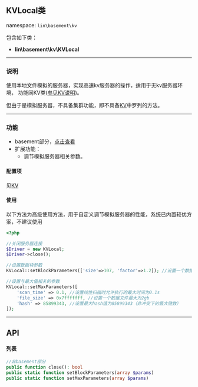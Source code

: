 KVLocal类
----
namespace: `lin\basement\kv`

包含如下类：

* **lin\basement\kv\KVLocal**


---

### 说明

使用本地文件模拟的服务器，实现高速kv服务器的操作，适用于无kv服务器环境，
功能同KV类([参见KV说明](KV.md))。

但由于是模拟服务器，不具备集群功能，即不具备[KV](KV.md)中罗列的方法。


---

### 功能

* basement部分，[点击查看](https://github.com/linlanye/basement)
* 扩展功能：
	* 调节模拟服务器相关参数。



#### 配置项

见[KV](KV.md)

#### 使用

以下方法为高级使用方法，用于自定义调节模拟服务器的性能，系统已内置较优方案，不建议使用
~~~php
<?php

//关闭服务器连接
$Driver = new KVLocal;
$Driver->close();

//设置数据块参数
KVLocal::setBlockParameters(['size'=>107, 'factor'=>1.2]); //设置一个数据槽位大小为107个字节，块增长因子为1.2

//设置与最大值相关的参数
KVLocal::setMaxParameters([
	'scan_time' => 0.1, //设置线性扫描时允许执行的最大时间为0.1s
	'file_size' => 0x7fffffff, //设置一个数据文件最大为2gb
	'hash' => 85899343, //设置最大hash值为85899343（非冲突下的最大键数）
]);
~~~

---


## API

#### 列表
~~~php
//非basement部分
public function close(): bool
public static function setBlockParameters(array $params)
public static function setMaxParameters(array $params)
~~~
